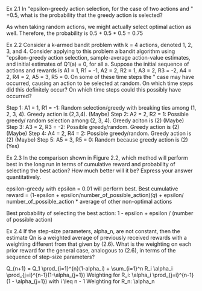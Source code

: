 Ex 2.1 In "epsilon-greedy action selection, for the case of two actions and " =0.5, what is the probability that the greedy action is selected? 

As when taking random actions, we might actually select optimal action as well. Therefore, the probability is 0.5 + 0.5 * 0.5  = 0.75

Ex 2.2 Consider a k-armed bandit problem with k = 4 actions, denoted 1, 2, 3, and 4. Consider applying to this problem a bandit algorithm using "epsilon-greedy action selection, sample-average action-value estimates, and initial estimates of Q1(a) = 0, for all a. Suppose the initial sequence of actions and rewards is A1 = 1, R1 = -1, A2 = 2, R2 = 1, A3 = 2, R3 = -2, A4 = 2, R4 = 2, A5 = 3, R5 = 0. On some of these time steps the " case may have occurred, causing an action to be selected at random. On which time steps did this definitely occur? On which time steps could this possibly have occurred?

Step 1: A1 = 1, R1 = -1: Random selection/greedy with breaking ties among (1, 2, 3, 4). Greedy action is (2,3,4). (Maybe)
Step 2: A2 = 2, R2 = 1:  Possible greedy/ random selection among (2, 3, 4). Greedy aciton is (2) (Maybe)
Step 3: A3 = 2, R3 = -2: Possible greedy/random. Greedy action is (2) (Maybe)
Step 4: A4 = 2, R4 = 2: Possible greedy/random. Greedy action is (2) (Maybe)
Step 5: A5 = 3, R5 = 0: Random because greedy action is (2) (Yes)

Ex 2.3 In the comparison shown in Figure 2.2, which method will perform best in the long run in terms of cumulative reward and probability of selecting the best action? How much better will it be? Express your answer quantitatively.

epsilon-greedy with epsilon = 0.01 will perform best.
Best cumulative reward = (1-epsilon + epsilon/number_of_possible_action)*(q*) + epsilon/ number_of_possible_action * average of other non-optimal actions

Best probability of selecting the best action: 1 - epsilon + epsilon / (number of possible action)

Ex 2.4 If the step-size parameters, alpha_n, are not constant, then the estimate Qn is a weighted average of previously received rewards with a weighting different from that given by (2.6). What is the weighting on each prior reward for the general case, analogous to (2.6), in terms of the sequence of step-size parameters?

Q_{n+1} = Q_1 \prod_{i=1}^{n}(1-alpha_i) + \sum_{i=1}^n R_i \alpha_i \prod_{j=i}^{n-1}(1-\alpha_{j+1})
Weighting for R_i: \alpha_i \prod_{j=i}^{n-1}(1 - \alpha_{j+1}) with i \leq n - 1
Weighting for R_n: \alpha_n
